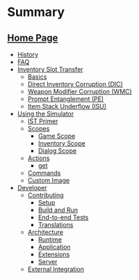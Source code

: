 # Summary

[Home Page](./index.md)
---
- [History](./history.md)
- [FAQ](./faq.md)
- [Inventory Slot Transfer](./ist/index.md)
  - [Basics](./ist/basics.md)
  - [Direct Inventory Corruption (DIC)](./ist/dic.md)
  - [Weapon Modifier Corruption (WMC)](./ist/wmc.md)
  - [Prompt Entanglement (PE)](./ist/pe.md)
  - [Item Stack Underflow (ISU)](./ist/isu.md)
- [Using the Simulator](./user/index.md)
  - [IST Primer](./user/ist_primer.md)
  - [Scopes](./scope.md)
    - [Game Scope]()
    - [Inventory Scope]()
    - [Dialog Scope]()
  - [Actions](./action.md)
    - [get](./action/get.md)
  - [Commands]()
  - [Custom Image](./user/custom_image.md)
- [Developer](./developer/index.md)
  - [Contributing](./developer/contributing/index.md)
    - [Setup](./developer/contributing/setup.md)
    - [Build and Run](./developer/contributing/run.md)
    - [End-to-end Tests]()
    - [Translations](./developer/contributing/translation.md)
  - [Architecture](./developer/architecture.md)
    - [Runtime]()
    - [Application]()
    - [Extensions]()
    - [Server]()
  - [External Integration](./developer/integration/index.md)
